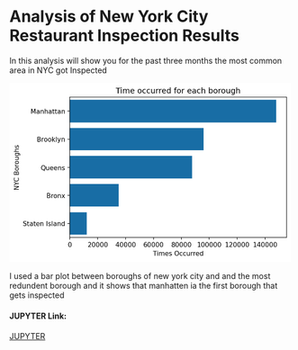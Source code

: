 # Analysis of New York City Restaurant Inspection Results

In this analysis will show you for the past three months the most common area in NYC  got Inspected

<img src="timesOccurredEachBorough.png" width=500>

I used a bar plot between boroughs of new york city and and the most redundent borough
and it shows that manhatten ia the first borough that gets inspected

#### JUPYTER Link:
[JUPYTER](https://drive.google.com/drive/u/1/folders/1qk71fsVZMSg5jY8G7DyX2RpLi52ttkbg)
